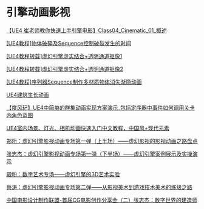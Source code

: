 # 引擎动画影视

[【UE4 崔老师教你快速上手引擎电影】Class04_Cinematic_01_概述](https://www.bilibili.com/video/BV1UJ411K7DT)

[[UE4教程]物体破碎及Sequence控制破裂发生的时间](https://www.bilibili.com/video/BV1fE411K7ht)

[[UE4教程转载]虚幻引擎虚实结合+透明通道抠像1](https://www.bilibili.com/video/BV1vK4y1C7b5)

[[UE4教程转载]虚幻引擎虚实结合+透明通道抠像2](https://www.bilibili.com/video/BV1Tp4y1C7og)

[[UE4教程]序列器Sequence制作多材质物体消失渐隐动画](https://www.bilibili.com/video/BV19c411h7hC)

[UE4建筑生长动画](https://www.bilibili.com/video/BV1FE411r7AH)

[【度风玘】UE4中简单的群集动画实现方案演示_包括定序器中事件如何调用关卡内角色蓝图](https://www.bilibili.com/video/BV14K411W7qk)

[UE4室内场景、灯光、相机动画快速入门中文教程，中国风+现代元素](https://www.bilibili.com/video/BV1J7411m73Z?p=16)

[郑珩：虚幻引擎影视动画专场第一弹（上半场）——虚幻影视的影视动画之路盘点](https://www.bilibili.com/video/BV1yE411j7xM)

[张志杰：虚幻引擎影视动画专场第一弹（下半场）——虚幻引擎案例展示及实操演示](https://www.bilibili.com/video/BV1jE411471R)

[殿粉：数字艺术专场——虚幻引擎的3D艺术实验](https://www.bilibili.com/video/BV1Yz411b7RT)

[蔡涛：虚幻引擎影视动画专场第二弹——从影视美术到游戏技术美术的练级之路](https://www.bilibili.com/video/BV1eE411T7Tf)

[中国电影设计制作联盟-首届CG电影创作分享会（二）张志杰：数字世界的建造师](https://www.bilibili.com/video/BV1a7411g7wC)





